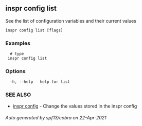 ## inspr config list

See the list of configuration variables and their current values

```
inspr config list [flags]
```

### Examples

```
  # type
 inspr config list

```

### Options

```
  -h, --help   help for list
```

### SEE ALSO

* [inspr config](inspr_config.md)	 - Change the values stored in the inspr config

###### Auto generated by spf13/cobra on 22-Apr-2021
